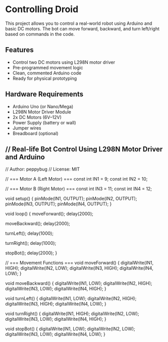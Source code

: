 # Controlling Droid
This project allows you to control a real-world robot using Arduino and basic DC motors. The bot can move forward, backward, and turn left/right based on commands in the code.

## Features

- Control two DC motors using L298N motor driver
- Pre-programmed movement logic
- Clean, commented Arduino code
- Ready for physical prototyping

## Hardware Requirements

- Arduino Uno (or Nano/Mega)
- L298N Motor Driver Module
- 2x DC Motors (6V–12V)
- Power Supply (battery or wall)
- Jumper wires
- Breadboard (optional)


## // Real-life Bot Control Using L298N Motor Driver and Arduino
// Author: peppybug
// License: MIT

// === Motor A (Left Motor) ===
const int IN1 = 9;
const int IN2 = 10;

// === Motor B (Right Motor) ===
const int IN3 = 11;
const int IN4 = 12;

void setup() {
  pinMode(IN1, OUTPUT);
  pinMode(IN2, OUTPUT);
  pinMode(IN3, OUTPUT);
  pinMode(IN4, OUTPUT);
}

void loop() {
  moveForward();
  delay(2000);

  moveBackward();
  delay(2000);

  turnLeft();
  delay(1000);

  turnRight();
  delay(1000);

  stopBot();
  delay(2000);
}

// === Movement Functions ===
void moveForward() {
  digitalWrite(IN1, HIGH);
  digitalWrite(IN2, LOW);
  digitalWrite(IN3, HIGH);
  digitalWrite(IN4, LOW);
}

void moveBackward() {
  digitalWrite(IN1, LOW);
  digitalWrite(IN2, HIGH);
  digitalWrite(IN3, LOW);
  digitalWrite(IN4, HIGH);
}

void turnLeft() {
  digitalWrite(IN1, LOW);
  digitalWrite(IN2, HIGH);
  digitalWrite(IN3, HIGH);
  digitalWrite(IN4, LOW);
}

void turnRight() {
  digitalWrite(IN1, HIGH);
  digitalWrite(IN2, LOW);
  digitalWrite(IN3, LOW);
  digitalWrite(IN4, HIGH);
}

void stopBot() {
  digitalWrite(IN1, LOW);
  digitalWrite(IN2, LOW);
  digitalWrite(IN3, LOW);
  digitalWrite(IN4, LOW);
}

